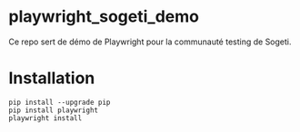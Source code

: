 # playwright_sogeti_demo
Ce repo sert de démo de Playwright pour la communauté testing de Sogeti.

# Installation

```
pip install --upgrade pip
pip install playwright
playwright install
```
